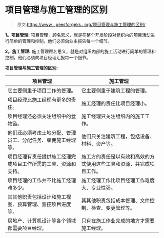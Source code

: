 # 项目管理与施工管理的区别

> 原文:[https://www . geesforgeks . org/项目管理与施工管理的区别/](https://www.geeksforgeeks.org/difference-between-project-management-and-construction-management/)

**1。项目管理:**
项目管理，顾名思义，就是在整个开发阶段对组织内的项目活动进行简单的管理和控制。他们必须向业主报告每一个细节。

**2。施工管理:**
施工管理顾名思义，就是对组织内部的施工活动进行简单的管理和控制。他们必须向项目经理汇报每一个细节。

**项目管理与施工管理的区别:**

<center>

| 项目管理 | 施工管理 |
| --- | --- |
| 它主要侧重于项目工作的管理。 | 它主要侧重于建筑工程的管理。 |
| 项目经理比施工经理有更多的责任。 | 施工经理的责任比项目经理小。 |
| 项目经理还必须关注组织中的食物链。 | 施工经理只关注组织内的施工工作。 |
| 他们还必须考虑土地分配、管理员工、分配任务、雇佣施工经理等。 | 他们只关注建筑工程，包括设备、材料、资产等。 |
| 项目经理有责任提供施工经理完成项目工作所需的工具、资源和支持。 | 施工方的责任是以有效和高效的方式使用这些工具和资源，并完成项目工作。 |
| 项目经理的工作并不比施工经理难多少。 | 施工经理工作比项目经理工作难度大、专业性强。 |
| 其其他职责包括设计和施工视图、预算管理、监控项目进度等。 | 其其他职责包括成本管理、文件控制、检查、变更管理等。 |
| 房地产、计算机设计等各个领域都需要项目经理。 | 只有在施工作业完成的地方才需要施工经理。 |

</center>